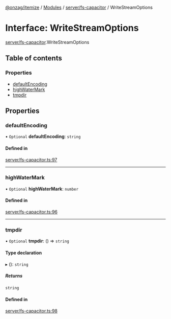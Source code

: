 [@onzag/itemize](../README.md) / [Modules](../modules.md) / [server/fs-capacitor](../modules/server_fs_capacitor.md) / WriteStreamOptions

# Interface: WriteStreamOptions

[server/fs-capacitor](../modules/server_fs_capacitor.md).WriteStreamOptions

## Table of contents

### Properties

- [defaultEncoding](server_fs_capacitor.WriteStreamOptions.md#defaultencoding)
- [highWaterMark](server_fs_capacitor.WriteStreamOptions.md#highwatermark)
- [tmpdir](server_fs_capacitor.WriteStreamOptions.md#tmpdir)

## Properties

### defaultEncoding

• `Optional` **defaultEncoding**: `string`

#### Defined in

[server/fs-capacitor.ts:97](https://github.com/onzag/itemize/blob/73e0c39e/server/fs-capacitor.ts#L97)

___

### highWaterMark

• `Optional` **highWaterMark**: `number`

#### Defined in

[server/fs-capacitor.ts:96](https://github.com/onzag/itemize/blob/73e0c39e/server/fs-capacitor.ts#L96)

___

### tmpdir

• `Optional` **tmpdir**: () => `string`

#### Type declaration

▸ (): `string`

##### Returns

`string`

#### Defined in

[server/fs-capacitor.ts:98](https://github.com/onzag/itemize/blob/73e0c39e/server/fs-capacitor.ts#L98)

